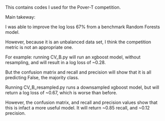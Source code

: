 This contains codes I used for the Pover-T competition. 

Main takeway:

I was able to improve the log loss 67% from a benchmark Random Forests model.

However, because it is an unbalanced data set, I think the competition metric is not an appropriate one.

For example: running CV_B.py will run an xgboost model, without resampling, and will result in a log loss of ~0.28. 

But the confusion matrix and recall and precision will show that it is all predicting False, the majority class.

Running CV_B_resampled.py runs a downsampled xgboost model, but will return a log loss of ~0.67, which is worse than before.

However, the confusion matrix, and recall and precision values show that this is infact a more useful model. It will return ~0.85 recall, and ~0.12 precision.

